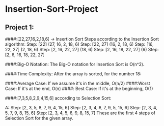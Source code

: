 # Insertion-Sort-Project
## Project 1:
####:[22,27,16,2,18,6] -> Insertion Sort
Steps according to the Insertion Sort algorithm:
Step: [22] (27, 16, 2, 18, 6)
Step: [22, 27] (16, 2, 18, 6)
Step: [16, 22, 27] (2, 18, 6)
Step: [2, 16, 22, 27] (18, 6)
Step: [2, 16, 18, 22, 27] (6)
Step: [2, 6, 16, 18, 22, 27]

####:Big-O Notation:
The Big-O notation for Insertion Sort is O(n^2).

####:Time Complexity:
After the array is sorted, for the number 18:

####:Average Case:
If we assume it's in the middle, O(n/2)
####:Worst Case: 
If it's at the end, O(n)
####: Best Case: 
If it's at the beginning, O(1)

####:[7,3,5,8,2,9,4,15,6] according to Selection Sort:

A:
Step: [2, 3, 5, 8, 7, 9, 4, 15, 6]
Step: [2, 3, 4, 8, 7, 9, 5, 15, 6]
Step: [2, 3, 4, 5, 7, 9, 8, 15, 6]
Step: [2, 3, 4, 5, 6, 9, 8, 15, 7]
These are the first 4 steps of Selection Sort for the given array.
